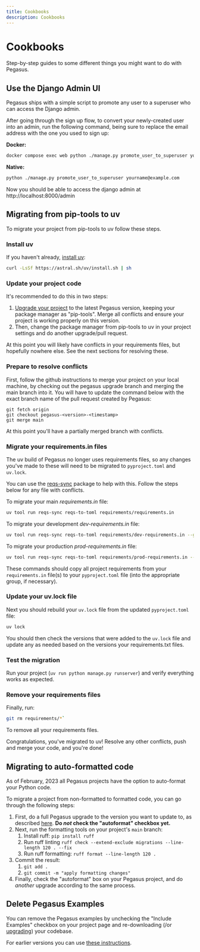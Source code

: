 ```yaml
---
title: Cookbooks
description: Cookbooks
---
```


# Cookbooks

Step-by-step guides to some different things you might want to do with Pegasus.

## Use the Django Admin UI

Pegasus ships with a simple script to promote any user to a superuser who can access
the Django admin.

After going through the sign up flow, to convert your newly-created user into an admin, 
run the following command, being sure to replace the email address with the one you used to sign up:

**Docker:**

```bash
docker compose exec web python ./manage.py promote_user_to_superuser yourname@example.com
```

**Native:**

```bash
python ./manage.py promote_user_to_superuser yourname@example.com
``` 

Now you should be able to access the django admin at http://localhost:8000/admin

## Migrating from pip-tools to uv

To migrate your project from pip-tools to uv follow these steps.

### Install uv

If you haven't already, [install uv](https://docs.astral.sh/uv/getting-started/installation/):

```bash
curl -LsSf https://astral.sh/uv/install.sh | sh
```

### Update your project code

It's recommended to do this in two steps:

1. [Upgrade your project](/upgrading) to the latest Pegasus version, keeping your package manager as "pip-tools".
   Merge all conflicts and ensure your project is working properly on this version.
2. Then, change the package manager from pip-tools to uv in your project settings and do another upgrade/pull request.

At this point you will likely have conflicts in your requirements files, but hopefully nowhere else.
See the next sections for resolving these.

### Prepare to resolve conflicts

First, follow the github instructions to merge your project on your local machine, by checking out the pegasus upgrade
branch and merging the main branch into it.
You will have to update the command below with the exact branch name of the pull request created by Pegasus:

```
git fetch origin
git checkout pegasus-<version>-<timestamp>
git merge main
```

At this point you'll have a partially merged branch with conflicts.

### Migrate your requirements.in files

The uv build of Pegasus no longer uses requirements files, so any changes you've made to these will need
to be migrated to `pyproject.toml` and `uv.lock`.

You can use the [reqs-sync](https://github.com/saaspegasus/reqs-sync/) package to help with this.
Follow the steps below for any file with conflicts.

To migrate your main *requirements.in* file:

```bash
uv tool run reqs-sync reqs-to-toml requirements/requirements.in
```

To migrate your development *dev-requirements.in* file:

```bash
uv tool run reqs-sync reqs-to-toml requirements/dev-requirements.in --group=dev
```

To migrate your production *prod-requirements.in* file:

```bash
uv tool run reqs-sync reqs-to-toml requirements/prod-requirements.in --group=prod
```

These commands should copy all project requirements from your `requirements.in` file(s) to your `pyproject.toml` file
(into the appropriate group, if necessary).

### Update your uv.lock file

Next you should rebuild your `uv.lock` file from the updated `pyproject.toml` file:

```bash
uv lock
```

You should then check the versions that were added to the `uv.lock` file and update any as
needed based on the versions your requirements.txt files.

### Test the migration

Run your project (`uv run python manage.py runserver`) and verify everything works as expected.

### Remove your requirements files

Finally, run:

```bash
git rm requirements/*`
```

To remove all your requirements files.

Congratulations, you've migrated to uv!
Resolve any other conflicts, push and merge your code, and you're done!

## Migrating to auto-formatted code

As of February, 2023 all Pegasus projects have the option to auto-format your Python code.

To migrate a project from non-formatted to formatted code, you can go through the following steps:

1. First, do a full Pegasus upgrade to the version you want to update to, as described [here](/upgrading).
   **Do *not* check the "autoformat" checkbox yet.**
2. Next, run the formatting tools on your project's `main` branch: 
   1. Install ruff: `pip install ruff`
   2. Run ruff linting `ruff check --extend-exclude migrations --line-length 120 . --fix`
   3. Run ruff formatting: `ruff format --line-length 120 .`
3. Commit the result:
   1. `git add .`
   2. `git commit -m "apply formatting changes"`
4. Finally, check the "autoformat" box on your Pegasus project, and do *another* upgrade according to the same process.

## Delete Pegasus Examples

You can remove the Pegasus examples by unchecking the "Include Examples" checkbox
on your project page and re-downloading (/or [upgrading](/upgrading)) your codebase.

For earlier versions you can use [these instructions](https://github.com/saaspegasus/pegasus-docs/blob/1becc2cb8f86738eeba85c9faddb15f69b8ad7bc/cookbooks.md#delete-pegasus-examples).
